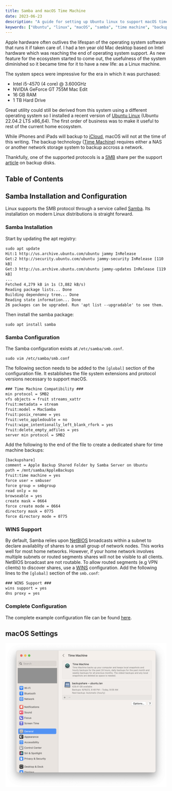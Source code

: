 ```yaml
---
title: Samba and macOS Time Machine
date: 2023-06-23
description: "A guide for setting up Ubuntu linux to support macOS time machine backups using Samba."
keywords: ["Ubuntu", "linux", "macOS", "samba", "time machine", "backup"]
---
```


Apple hardware often outlives the lifespan of the operating system software that
runs it if taken care of. I had a ten year old Mac desktop based on Intel hardware
which was reaching the end of operating system support. As new feature for the
ecosystem started to come out, the usefulness of the system diminished so it
became time for it to have a new life: as a Linux machine.

The system specs were impressive for the era in which it was purchased:

* Intel i5-4570 (4 core) @ 3.600GHz
* NVIDIA GeForce GT 755M Mac Edit
* 16 GB RAM
* 1 TB Hard Drive

Great utility could still be derived from this system using a different operating
system so I installed a recent version of
[Ubuntu Linux](https://ubuntu.com/download/desktop) (Ubuntu 22.04.2 LTS x86_64).
The first order of business was to make it useful to rest of the current home
ecosystem.

While iPhones and iPads will backup to [iCloud](https://www.apple.com/icloud/),
macOS will not at the time of this writing. The backup technology
([Time Machine](https://support.apple.com/en-us/HT201250)) requires
either a NAS or another network storage system to backup accross a network.

Thankfully, one of the supported protocols is a
[SMB](https://learn.microsoft.com/en-us/windows/win32/fileio/microsoft-smb-protocol-and-cifs-protocol-overview)
share per the support
[article](https://support.apple.com/en-us/HT202784) on backup disks.

## Table of Contents

## Samba Installation and Configuration

Linux supports the SMB protocol through a service called
[Samba](https://www.samba.org/samba/what_is_samba.html). Its installation
on modern Linux distributions is straight forward.

### Samba Installation

Start by updating the apt registry:

```shell{outputLines: 2-10}
sudo apt update
Hit:1 http://us.archive.ubuntu.com/ubuntu jammy InRelease
Get:2 http://security.ubuntu.com/ubuntu jammy-security InRelease [110 kB]      
Get:3 http://us.archive.ubuntu.com/ubuntu jammy-updates InRelease [119 kB]
...
Fetched 4,279 kB in 1s (3,882 kB/s)                                  
Reading package lists... Done
Building dependency tree... Done
Reading state information... Done
26 packages can be upgraded. Run 'apt list --upgradable' to see them.
```

Then install the samba package:

```shell
sudo apt install samba
```

### Samba Configuration

The Samba configuration exists at `/etc/samba/smb.conf`.

```shell
sudo vim /etc/samba/smb.conf
```

The following section needs to be added to the `[global]` section of
the configuration file. It establishes the file system extensions
and protocol versions necessary to support macOS.

```sh{numberLines: true}
### Time Machine Compatibility ###
min protocol = SMB2
vfs objects = fruit streams_xattr
fruit:metadata = stream
fruit:model = MacSamba
fruit:posix_rename = yes
fruit:veto_appledouble = no
fruit:wipe_intentionally_left_blank_rfork = yes
fruit:delete_empty_adfiles = yes
server min protocol = SMB2
```

Add the following to the end of the file to create a dedicated
share for time machine backups:

```sh{numberLines: true}
[backupshare]
comment = Apple Backup Shared Folder by Samba Server on Ubuntu
path = /mnt/samba/AppleBackups
fruit:time machine = yes
force user = smbuser
force group = smbgroup
read only = no
browseable = yes
create mask = 0664
force create mode = 0664
directory mask = 0775
force directory mode = 0775
```

### WINS Support

By default, Samba relies upon [NetBIOS](https://en.wikipedia.org/wiki/NetBIOS_over_TCP/IP)
broadcasts within a subnet to declare availablity of shares to a small group of
network nodes. This works well for most home networks. However, if your home network
involves multiple subnets or routed segments shares will not be visible to all clients.
NetBIOS broadcast are not routable. To allow routed segments (e.g VPN clients) to
discover shares, use a [WINS](https://en.wikipedia.org/wiki/Windows_Internet_Name_Service)
configuration. Add the following lines to the `[global]` section of the `smb.conf`:

```sh{numberLines: true}
### WINS Support ###
wins support = yes
dns proxy = yes
```

### Complete Configuration

The complete example configuration file can be found
[here](https://github.com/jpfulton/example-linux-configs/blob/main/etc/samba/smb.conf).

## macOS Settings

![Time Machine Settings Screenshot](./timemachine-settings.png)
